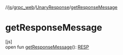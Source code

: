//[js](../../../index.md)/[grpc_web](../index.md)/[UnaryResponse](index.md)/[getResponseMessage](get-response-message.md)

# getResponseMessage

[js]\
open fun [getResponseMessage](get-response-message.md)(): [RESP](index.md)

